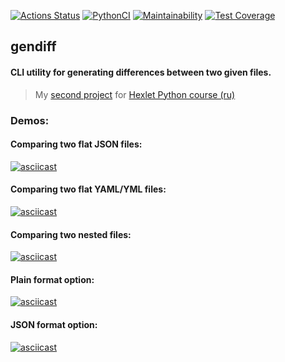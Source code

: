[![Actions Status](https://github.com/alienflakes/python-project-lvl2/workflows/hexlet-check/badge.svg)](https://github.com/alienflakes/python-project-lvl2/actions)
[![PythonCI](https://github.com/alienflakes/python-project-lvl2/actions/workflows/pyci.yml/badge.svg)](https://github.com/alienflakes/python-project-lvl2/actions/workflows/pyci.yml)
[![Maintainability](https://api.codeclimate.com/v1/badges/658a428e127cda054892/maintainability)](https://codeclimate.com/github/alienflakes/python-project-lvl2/maintainability)
[![Test Coverage](https://api.codeclimate.com/v1/badges/658a428e127cda054892/test_coverage)](https://codeclimate.com/github/alienflakes/python-project-lvl2/test_coverage)

## gendiff

#### CLI utility for generating differences between two given files.

> My [second project](https://ru.hexlet.io/programs/python/projects/50) for [Hexlet Python course (ru)](https://ru.hexlet.io/programs/python)

### Demos:

#### Comparing two flat JSON files:
[![asciicast](https://asciinema.org/a/j1Dk8B6oHPuhvgofHPn1nE5LC.svg)](https://asciinema.org/a/j1Dk8B6oHPuhvgofHPn1nE5LC)

#### Comparing two flat YAML/YML files:
[![asciicast](https://asciinema.org/a/QReTb3jHfrMKJpnqdTxNABx7c.svg)](https://asciinema.org/a/QReTb3jHfrMKJpnqdTxNABx7c)

#### Comparing two nested files:
[![asciicast](https://asciinema.org/a/TDh3bBk18QugrENd7iTkBCijy.svg)](https://asciinema.org/a/TDh3bBk18QugrENd7iTkBCijy)

#### Plain format option:
[![asciicast](https://asciinema.org/a/QVAnoVMBFwfAeTaHWDHQe4XJ6.svg)](https://asciinema.org/a/QVAnoVMBFwfAeTaHWDHQe4XJ6)

#### JSON format option:
[![asciicast](https://asciinema.org/a/UAFM6zNB53tIWNvJ5AABmmbZn.svg)](https://asciinema.org/a/UAFM6zNB53tIWNvJ5AABmmbZn)
